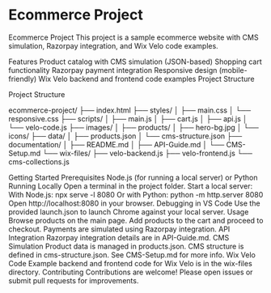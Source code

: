 # Ecommerce Project

Ecommerce Project
This project is a sample ecommerce website with CMS simulation, Razorpay integration, and Wix Velo code examples.

Features
Product catalog with CMS simulation (JSON-based)
Shopping cart functionality
Razorpay payment integration
Responsive design (mobile-friendly)
Wix Velo backend and frontend code examples
Project Structure


Project Structure

ecommerce-project/
├── index.html
├── styles/
│   ├── main.css
│   └── responsive.css
├── scripts/
│   ├── main.js
│   ├── cart.js
│   ├── api.js
│   └── velo-code.js
├── images/
│   ├── products/
│   ├── hero-bg.jpg
│   └── icons/
├── data/
│   ├── products.json
│   └── cms-structure.json
├── documentation/
│   ├── README.md
│   ├── API-Guide.md
│   └── CMS-Setup.md
└── wix-files/
    ├── velo-backend.js
    ├── velo-frontend.js
    └── cms-collections.js


Getting Started
Prerequisites
Node.js (for running a local server) or Python
Running Locally
Open a terminal in the project folder.
Start a local server:
With Node.js:
npx serve -l 8080
Or with Python:
python -m http.server 8080
Open http://localhost:8080 in your browser.
Debugging in VS Code
Use the provided launch.json to launch Chrome against your local server.
Usage
Browse products on the main page.
Add products to the cart and proceed to checkout.
Payments are simulated using Razorpay integration.
API Integration
Razorpay integration details are in API-Guide.md.
CMS Simulation
Product data is managed in products.json.
CMS structure is defined in cms-structure.json.
See CMS-Setup.md for more info.
Wix Velo Code
Example backend and frontend code for Wix Velo is in the wix-files directory.
Contributing
Contributions are welcome! Please open issues or submit pull requests for improvements.
